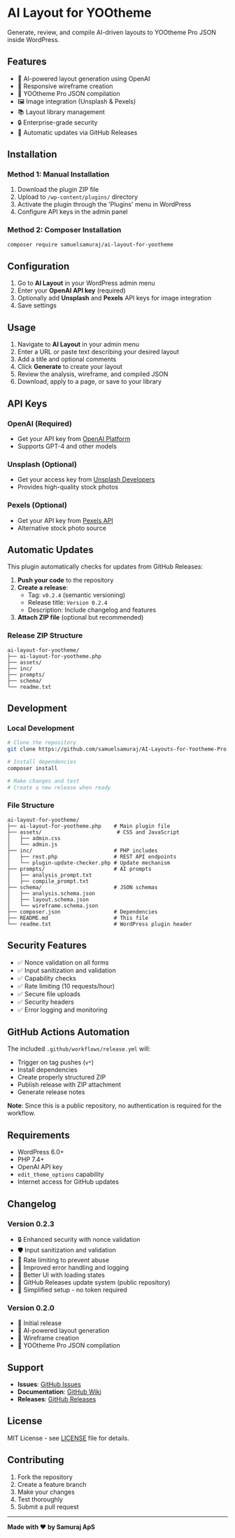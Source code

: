 # AI Layout for YOOtheme

Generate, review, and compile AI-driven layouts to YOOtheme Pro JSON inside WordPress.

## Features

- 🤖 AI-powered layout generation using OpenAI
- 📱 Responsive wireframe creation
- 🎨 YOOtheme Pro JSON compilation
- 🖼️ Image integration (Unsplash & Pexels)
- 📚 Layout library management
- 🔒 Enterprise-grade security
- 🔄 Automatic updates via GitHub Releases

## Installation

### Method 1: Manual Installation
1. Download the plugin ZIP file
2. Upload to `/wp-content/plugins/` directory
3. Activate the plugin through the 'Plugins' menu in WordPress
4. Configure API keys in the admin panel

### Method 2: Composer Installation
```bash
composer require samuelsamuraj/ai-layout-for-yootheme
```

## Configuration

1. Go to **AI Layout** in your WordPress admin menu
2. Enter your **OpenAI API key** (required)
3. Optionally add **Unsplash** and **Pexels** API keys for image integration
4. Save settings

## Usage

1. Navigate to **AI Layout** in your admin menu
2. Enter a URL or paste text describing your desired layout
3. Add a title and optional comments
4. Click **Generate** to create your layout
5. Review the analysis, wireframe, and compiled JSON
6. Download, apply to a page, or save to your library

## API Keys

### OpenAI (Required)
- Get your API key from [OpenAI Platform](https://platform.openai.com/api-keys)
- Supports GPT-4 and other models



### Unsplash (Optional)
- Get your access key from [Unsplash Developers](https://unsplash.com/developers)
- Provides high-quality stock photos

### Pexels (Optional)
- Get your API key from [Pexels API](https://www.pexels.com/api/)
- Alternative stock photo source

## Automatic Updates

This plugin automatically checks for updates from GitHub Releases:

1. **Push your code** to the repository
2. **Create a release**:
   - Tag: `v0.2.4` (semantic versioning)
   - Release title: `Version 0.2.4`
   - Description: Include changelog and features
3. **Attach ZIP file** (optional but recommended)

### Release ZIP Structure
```
ai-layout-for-yootheme/
├── ai-layout-for-yootheme.php
├── assets/
├── inc/
├── prompts/
├── schema/
└── readme.txt
```

## Development

### Local Development
```bash
# Clone the repository
git clone https://github.com/samuelsamuraj/AI-Layouts-for-Yootheme-Pro.git

# Install dependencies
composer install

# Make changes and test
# Create a new release when ready
```

### File Structure
```
ai-layout-for-yootheme/
├── ai-layout-for-yootheme.php    # Main plugin file
├── assets/                        # CSS and JavaScript
│   ├── admin.css
│   └── admin.js
├── inc/                          # PHP includes
│   ├── rest.php                  # REST API endpoints
│   └── plugin-update-checker.php # Update mechanism
├── prompts/                      # AI prompts
│   ├── analysis_prompt.txt
│   ├── compile_prompt.txt
├── schema/                       # JSON schemas
│   ├── analysis.schema.json
│   ├── layout.schema.json
│   └── wireframe.schema.json
├── composer.json                 # Dependencies
├── README.md                     # This file
└── readme.txt                    # WordPress plugin header
```

## Security Features

- ✅ Nonce validation on all forms
- ✅ Input sanitization and validation
- ✅ Capability checks
- ✅ Rate limiting (10 requests/hour)
- ✅ Secure file uploads
- ✅ Security headers
- ✅ Error logging and monitoring

## GitHub Actions Automation

The included `.github/workflows/release.yml` will:
- Trigger on tag pushes (`v*`)
- Install dependencies
- Create properly structured ZIP
- Publish release with ZIP attachment
- Generate release notes

**Note**: Since this is a public repository, no authentication is required for the workflow.

## Requirements

- WordPress 6.0+
- PHP 7.4+
- OpenAI API key
- `edit_theme_options` capability
- Internet access for GitHub updates

## Changelog

### Version 0.2.3
- 🔒 Enhanced security with nonce validation
- 🛡️ Input sanitization and validation
- 🚫 Rate limiting to prevent abuse
- 📝 Improved error handling and logging
- 🎨 Better UI with loading states
- 🔄 GitHub Releases update system (public repository)
- 🚀 Simplified setup - no token required

### Version 0.2.0
- 🚀 Initial release
- 🤖 AI-powered layout generation
- 📱 Wireframe creation
- 🎨 YOOtheme Pro JSON compilation

## Support

- **Issues**: [GitHub Issues](https://github.com/samuelsamuraj/AI-Layouts-for-Yootheme-Pro/issues)
- **Documentation**: [GitHub Wiki](https://github.com/samuelsamuraj/AI-Layouts-for-Yootheme-Pro/wiki)
- **Releases**: [GitHub Releases](https://github.com/samuelsamuraj/AI-Layouts-for-Yootheme-Pro/releases)

## License

MIT License - see [LICENSE](LICENSE) file for details.

## Contributing

1. Fork the repository
2. Create a feature branch
3. Make your changes
4. Test thoroughly
5. Submit a pull request

---

**Made with ❤️ by Samuraj ApS**
